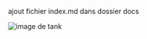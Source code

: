ajout fichier index.md dans dossier docs

![image de tank](74D57897-55F9-40C7-8460-E575D7BD2808.png)

